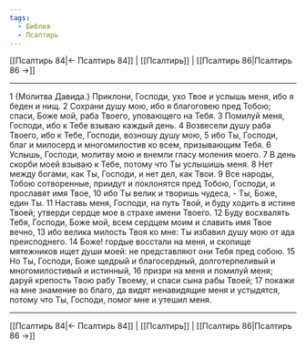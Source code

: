 ```yaml
---
tags:
  - Библия
  - Псалтирь
---
```

[[Псалтирь 84|← Псалтирь 84]] | [[Псалтирь]] | [[Псалтирь 86|Псалтирь 86 →]]

---
1 {Молитва Давида.} Приклони, Господи, ухо Твое и услышь меня, ибо я беден и нищ.
2 Сохрани душу мою, ибо я благоговею пред Тобою; спаси, Боже мой, раба Твоего, уповающего на Тебя.
3 Помилуй меня, Господи, ибо к Тебе взываю каждый день.
4 Возвесели душу раба Твоего, ибо к Тебе, Господи, возношу душу мою,
5 ибо Ты, Господи, благ и милосерд и многомилостив ко всем, призывающим Тебя.
6 Услышь, Господи, молитву мою и внемли гласу моления моего.
7 В день скорби моей взываю к Тебе, потому что Ты услышишь меня.
8 Нет между богами, как Ты, Господи, и нет дел, как Твои.
9 Все народы, Тобою сотворенные, приидут и поклонятся пред Тобою, Господи, и прославят имя Твое,
10 ибо Ты велик и творишь чудеса, - Ты, Боже, един Ты.
11 Наставь меня, Господи, на путь Твой, и буду ходить в истине Твоей; утверди сердце мое в страхе имени Твоего.
12 Буду восхвалять Тебя, Господи, Боже мой, всем сердцем моим и славить имя Твое вечно,
13 ибо велика милость Твоя ко мне: Ты избавил душу мою от ада преисподнего.
14 Боже! гордые восстали на меня, и скопище мятежников ищет души моей: не представляют они Тебя пред собою.
15 Но Ты, Господи, Боже щедрый и благосердный, долготерпеливый и многомилостивый и истинный,
16 призри на меня и помилуй меня; даруй крепость Твою рабу Твоему, и спаси сына рабы Твоей;
17 покажи на мне знамение во благо, да видят ненавидящие меня и устыдятся, потому что Ты, Господи, помог мне и утешил меня.

---
[[Псалтирь 84|← Псалтирь 84]] | [[Псалтирь]] | [[Псалтирь 86|Псалтирь 86 →]]